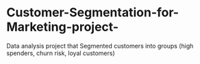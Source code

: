 # Customer-Segmentation-for-Marketing-project-
Data analysis project that Segmented customers into groups (high spenders, churn risk, loyal customers) 
